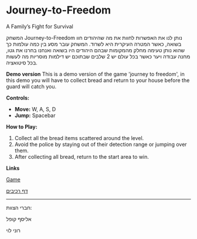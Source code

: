 # Journey-to-Freedom
A Family’s Fight for Survival

המשחק Journey-to-Freedom נותן לנו את האפשרות לחוות את מה שהיהודים חוו בשואה, כאשר המטרה העיקרית היא לשרוד.
המשחק עובר מסע בין כמה עולמות כך שהוא נותן טעימה מחלק מהמקומות שבהם היהודים היו בשואה ואנחנו בחרנו את גטו, מחנה עבודה ויער כאשר בכל עולם יש 2 שלבים שבתוכם יש דילמות מוסריות מה לעשות בכל סיטואציה.

**Demo version**
This is a demo version of the game 'journey to freedom', in this demo you will have to collect bread and return to your house before the guard will catch you.


**Controls:**  
- **Move:** W, A, S, D 
- **Jump:** Spacebar

**How to Play:**  
1. Collect all the bread items scattered around the level.  
2. Avoid the police by staying out of their detection range or jumping over them.  
3. After collecting all bread, return to the start area to win.

**Links**

[Game](https://elyasafko.itch.io/journey-to-freedom-demo)

[דף רכיבים](https://github.com/Make-a-game-R-and-E/journey-to-freedom-demo/blob/master/formal-elements.md)

---
חברי הצוות:

אליסף קופל

רוני לוי
